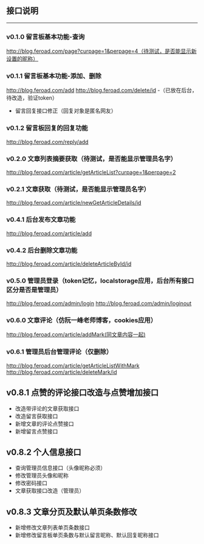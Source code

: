 ## 接口说明
-------
### v0.1.0 留言板基本功能-查询
http://blog.feroad.com/page?curpage=1&perpage=4（待测试，是否能显示新设置的昵称）
### v0.1.1 留言板基本功能-添加、删除
http://blog.feroad.com/add
http://blog.feroad.com/delete/id
-（已放在后台，待改造，验证token）
- 留言回复接口修正（回复对象是匿名网友）
### v0.1.2 留言板回复的回复功能
http://blog.feroad.com/reply/add
### v0.2.0 文章列表摘要获取（待测试，是否能显示管理员名字）
http://blog.feroad.com/article/getArticleList?curpage=1&perpage=2
### v0.2.1 文章获取（待测试，是否能显示管理员名字）
http://blog.feroad.com/article/newGetArticleDetails/id
### v0.4.1 后台发布文章功能
http://blog.feroad.com/article/add
### v0.4.2 后台删除文章功能
http://blog.feroad.com/article/deleteArticleById/id
### v0.5.0 管理员登录（token记忆，localstorage应用，后台所有接口区分是否是管理员）
http://blog.feroad.com/admin/login
http://blog.feroad.com/admin/loginout
### v0.6.0 文章评论（仿阮一峰老师博客，cookies应用）
http://blog.feroad.com/article/addMark(同文章内容一起)
### v0.6.1 管理员后台管理评论（仅删除）
http://blog.feroad.com/article/getArticleListWithMark
http://blog.feroad.com/article/deleteMark/id
## v0.8.1 点赞的评论接口改造与点赞增加接口
- 改造带评论的文章获取接口
- 改造留言获取接口
- 新增文章的评论点赞接口
- 新增留言点赞接口
## v0.8.2 个人信息接口
- 查询管理员信息接口（头像昵称必须）
- 修改管理员头像和昵称
- 修改密码接口
- 文章获取接口改造（管理员）
## v0.8.3 文章分页及默认单页条数修改
- 新增修改文章列表单页条数接口
- 新增修改留言板单页条数与默认留言昵称、默认回复昵称接口
